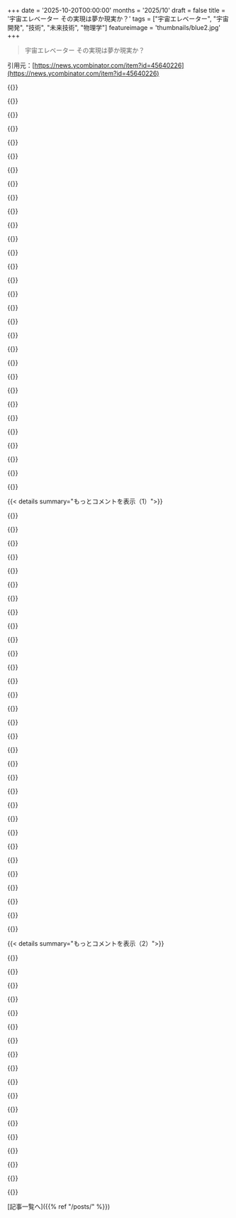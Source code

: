 +++
date = '2025-10-20T00:00:00'
months = '2025/10'
draft = false
title = '宇宙エレベーター その実現は夢か現実か？'
tags = ["宇宙エレベーター", "宇宙開発", "技術", "未来技術", "物理学"]
featureimage = 'thumbnails/blue2.jpg'
+++

> 宇宙エレベーター その実現は夢か現実か？

引用元：[https://news.ycombinator.com/item?id=45640226](https://news.ycombinator.com/item?id=45640226)




{{<matomeQuote body="宇宙は近いのに、上に行くのがすっごく大変なんだよね。地球の呼吸できる大気って、地球のサイズと比べたらカミソリみたいに薄いんだ。100kmなんて街から街への距離より短いし、チャリで一日で行けるくらい。ちょっと走れば成層圏だよ。地図を見ると、全部がめちゃ薄く感じるよね！" userName="jvanderbot" createdAt="2025/10/20 13:03:32" color="#45d325">}}




{{<matomeQuote body="『上に行くのは簡単、ロケット科学でもない』ってのは違うな。比較的簡単なのは上がることで、ロケット科学ってほどじゃない。難しいのは、上まで行って、そこに留まるために十分な速さで横に移動することだよ。" userName="messe" createdAt="2025/10/20 13:28:50" color="">}}




{{<matomeQuote body="いやいや、横に速く行くのは簡単だって。効率的に上がるのが難しいんだよ。速すぎると摩擦とか熱、振動がヤバいし、遅すぎると重力に抗うエネルギーがもったいない。だから、ロケットが溶けたりエンジンが壊れたりしない程度の速度で、できるだけ早く大気圏を出るのがいいんだ。理想は音速のちょっと下だね。" userName="aDyslecticCrow" createdAt="2025/10/20 13:54:18" color="#45d325">}}




{{<matomeQuote body="空気吸い込み式のジェット機だと宇宙には到達できるけど、そこでずっと滞在することはできないんだよね。" userName="Retric" createdAt="2025/10/20 17:01:50" color="">}}




{{<matomeQuote body="教室にある普通の地球儀で言うとさ、地球の大気の厚さは、表面に貼ってある地図の紙の厚さくらいだよ。" userName="amflare" createdAt="2025/10/20 17:08:27" color="">}}




{{<matomeQuote body="その比喩、なんか違和感があったから調べてみたよ。計算すると、地球儀の上の大気は約0.1インチになるんだ。でも、紙の厚さは0.004〜0.012インチくらいだから、一桁以上もずれてるってことがわかった。地球儀のボール部分の厚紙くらいが妥当かなって感じだね。" userName="mk_stjames" createdAt="2025/10/20 19:06:56" color="#785bff">}}




{{<matomeQuote body="1kgのものをLEO（800km）まで持っていくエネルギーって、位置エネルギーが約8MJで、速度エネルギーは約32MJかかるんだって。" userName="advisedwang" createdAt="2025/10/20 16:53:52" color="">}}




{{<matomeQuote body="物理的には無理じゃないと思うけど、今の技術じゃ宇宙エレベーターは作れないよ。今のエンジンより5～6倍も速い（マッハ20～30）空気吸い込み式ジェットが必要だけど、それはとんでもない話だけど、不可能じゃないかもね。X-30みたいな失敗例もあるけどさ。" userName="CobrastanJorji" createdAt="2025/10/20 17:39:44" color="#38d3d3">}}




{{<matomeQuote body="地球の大気がいかに薄いかを、ウィキペディアのデータをもとに、紙の厚さに例えて説明してるんだね。大気の90%が16km以下にあるってのを、地球の直径に対して計算すると、たったの0.38mm、コピー用紙約4枚分になるんだって！50%の5.6kmなら1枚分。グローブと紙と大気の閾値次第で印象が変わるって話、面白いね。<br>https://en.wikipedia.org/wiki/Atmosphere_of_Earth#Pressure_a...<br>https://www.wolframalpha.com/input?i=16+km+*+%2812%22+%2F+Ea...<br>https://www.wolframalpha.com/input?i=thickness+of+paper<br>https://www.wolframalpha.com/input?i=16+km+*+%2812%22+%2F+Ea...<br>https://www.wolframalpha.com/input?i=5.6+km+*+%2812%22+%2F+Ea..." userName="shagie" createdAt="2025/10/20 19:35:46" color="#ff33a1">}}




{{<matomeQuote body="もしアフリカが世界列強に支配されてたら、キリマンジャロって打ち上げ施設に最適だったろうね。標高が高いから薄い大気からスタートできて、燃料も少なくて済むんだって。Scaled CompositesとかVirgin Galacticみたいな空中発射システムと似た発想だけど、フリーフォールじゃないから点火タイミングの心配がないのが利点だね。" userName="hinkley" createdAt="2025/10/20 19:36:06" color="#45d325">}}




{{<matomeQuote body="こういう仮説のオタクっぽい議論、マジで好き！きっとRedditのr/theydidthemathの人たちも気に入るだろうね。" userName="vee-kay" createdAt="2025/10/20 19:56:40" color="">}}




{{<matomeQuote body="その40 MJのエネルギーを生み出すのに必要なロケット燃料って、酸化剤も含めると1kg近くになるんだって。だから、1kgのペイロードをLEO速度まで加速させるのに必要なエネルギーは、もっとすごい量になるわけだ。" userName="nroets" createdAt="2025/10/20 17:21:27" color="#38d3d3">}}




{{<matomeQuote body="宇宙エレベーターって、最終的に十分な横方向の速度が得られる距離まで伸びるからすごいんだよね。Angela Collierの動画によると実用性は怪しいけど、クールなアイデアだ。<br>ロケットがHydroloxから移行した今、もっと環境に優しい打ち上げシステムがあったらいいのにね。https://www.youtube.com/watch?v=Z5aHMB4Tje4" userName="Pxtl" createdAt="2025/10/20 14:27:50" color="#ff33a1">}}




{{<matomeQuote body="Redditでの俺の初投稿は、ほとんど不死身の人が豆を食べておならを貯めて月に旅するっていう計算だったんだ。そのための数値の元になった論文も探しやすいよ。おならにメタンってそんなに多くないんだってことを学んだな。https://pubmed.ncbi.nlm.nih.gov/1648028/" userName="shagie" createdAt="2025/10/20 20:44:55" color="">}}




{{<matomeQuote body="打ち上げ施設の最も大事な特徴は、飛行経路の下に人が住んでる地域がないことだよね。キリマンジャロだとモンバサが下流になっちゃう。<br>海抜より高い場所に打ち上げ施設を作るなんて聞いたことないけど、性能が少し上がったところで、物流の悪夢には見合わないだろうね。山の頂上に施設を建てるより、747で飛ばす方が簡単だよ。" userName="rozab" createdAt="2025/10/20 19:51:20" color="#45d325">}}




{{<matomeQuote body="ロケット方程式の「暴君」ってやつ、マジでやばいよね。なんで地上から再利用できる「アップチャッカー」みたいな初期加速システムがないんだろうって不思議なんだ。ジュール・ヴェルヌの巨大砲みたいに、ロケットが自力で飛ぶ前にアシストできたら、ペイロードを増やしたりロケットを小さくしたりできるのにね。動画によると、でかいロケットでは難しいけど、小さいのならあり得るかも。https://www.youtube.com/watch?v=lWYn5hl4QWg" userName="_carbyau_" createdAt="2025/10/21 03:06:46" color="#ff5c5c">}}




{{<matomeQuote body="海の薄さに気づいた時、マジで驚いたんだ。海ってすごく深いって思ってたけど、マリアナ海溝でさえ地球の半径のたった0.2%だし、平均深度だと0.05%くらいなんだって。" userName="rich_sasha" createdAt="2025/10/20 17:45:03" color="#ff5733">}}




{{<matomeQuote body="一番分かりやすかった説明だと、最初の9.8 m/s²の推力はただホバリングするのに使われるだけなんだって。だから、発生させるG力が高いほどエンジンの効率は上がるわけ。ただし、燃料1kgあたりの推力が下がりすぎなければね。宇宙空間では、0.01gでも長時間ミッションには有効な推進メカニズムになるけどね。" userName="hinkley" createdAt="2025/10/20 22:59:16" color="#ff5733">}}




{{<matomeQuote body="Webb望遠鏡の打ち上げ、実は上段エンジンが弱すぎて、ブースターが余計なエネルギー使って高く上げてたんだ。<br>でもL2まで行くには長い燃焼が必要だから、軽いエンジン運ぶ方が、重力に勝つパワー不足より良かったってわけ。最適な解決策だったんだね。" userName="LorenPechtel" createdAt="2025/10/21 04:17:00" color="#45d325">}}




{{<matomeQuote body="そんなに簡単じゃないんだよ。ロケット方程式は変わらず適用されるし、大気抵抗がなくなるだけ。失敗したら被害もデカい。<br>必要なデルタVは相変わらずバカでかいし、そのほとんどは高度じゃなくて軌道速度なんだから。" userName="literalAardvark" createdAt="2025/10/20 16:29:28" color="#785bff">}}




{{<matomeQuote body="アンジェラ・コリア（Angela Collier）の動画で、宇宙エレベーターはちょっとありえないって言ってたよ。<br>スペースファウンテン、オービタルリング、スカイフックみたいな別のコンセプトの方が、もっと実現性がありそう。特に月でのスカイフックはかなりいけそうだね。" userName="raducu" createdAt="2025/10/20 14:55:46" color="#ff5c5c">}}




{{<matomeQuote body="「一度上がれば軌道に乗せるのは簡単」って言うけど、「上がる」ってどこまで？<br>ChatGptによると、1000 kmから100 kmまで8分で自由落下だし、軌道速度には横方向に1.65Gも必要らしい。もし本物の宇宙エレベーターがあれば、静止軌道近くまで行けばエレベーターに引っ張られて横方向の速度も出るから、そこからは簡単に軌道に乗れるだろうね。" userName="raducu" createdAt="2025/10/20 14:36:35" color="#45d325">}}




{{<matomeQuote body="「ChatGptが1000 kmから100 kmまで8分で自由落下って言ってた」って言うけどさ。<br>たったs = 5t^2の計算なのに、LLMを信じて数学させたの？" userName="hermitcrab" createdAt="2025/10/20 15:26:36" color="">}}




{{<matomeQuote body="「打ち上げサイトって射線下に人が住んでるところがないのが大事。キリマンジャロだとモンバサがダメだ」って話、あったよね。<br>これ、ゲーム「Halo: ODST」の筋書きの一部で、宇宙エレベーターの破片がニューモンバサに落ちてくるんだよ。" userName="blueflow" createdAt="2025/10/20 20:28:02" color="">}}




{{<matomeQuote body="空気吸い込むジェット機って、本当にあんな速度出せるの？<br>ほとんどの超音速機は、ある程度行ったらロケット使うって思ってたんだけど。" userName="estimator7292" createdAt="2025/10/20 18:07:04" color="">}}




{{<matomeQuote body="Webbチームにはマジで頭が下がるよ。<br>でも、マネージャーがこんなに多くの完璧な連続イベントが必要なソフトウェアプロジェクトを提案してきたら、笑い死んでから「失せろ！」って言ってたね。<br>最初の画像が来た時は「ピカチュウの顔」になっちゃったよ。" userName="hinkley" createdAt="2025/10/21 17:42:27" color="">}}




{{<matomeQuote body="やっぱりダグラス・アダムス（Douglas Adams）が正しかったよ。<br>「空を飛ぶにはコツがある。それは地面に身を投げ出して、そのまま外す方法を学ぶことだ」ってね。<br>横に進んでるんじゃなくて、ずっと落ちてるんだけど、somehow地面を外しながら軌道を回ってるってことなんだ。" userName="sebastiennight" createdAt="2025/10/20 20:44:59" color="">}}




{{<matomeQuote body="デルタVって、なんだか単純化しすぎに感じるんだけど。<br>上に上がるのに負の加速度と戦って、横に行くのはそのほんの一部と戦ってるわけだろ？違うかな？" userName="BobaFloutist" createdAt="2025/10/20 17:45:05" color="">}}




{{<matomeQuote body="基本的に推力を切ったら、その高度をまた通過するか、軌道を離脱するしかないんだ。だから宇宙でロケットを噴射して軌道を円形にするか、地球の脱出速度である時速25,020マイル（秒速11.186km、時速40,270km）～マッハ32.6を超える必要があるんだ。空気抵抗が薄すぎて、どんな空気吸入エンジンも動かないよ。X-30はもっとずっと低いマッハ20を目指してた。核を使えば化学燃焼より現実的になるかもね。水素を使えば物理的には可能かもしれないけど、スペースシャトルの再試行よりもはるかに過酷な状況で、ものすごい推力を生み出す話になるよ。" userName="Retric" createdAt="2025/10/20 18:56:31" color="#ff5733">}}




{{<matomeQuote body="「上に行くのが難しい」って？<br>いやいや、上に行くのは簡単だよ。フランス人のモンゴルフィエ兄弟、羊、アヒル、ニワトリが2世紀以上前に「上」の問題を解決したんだからね。でも「下」に行く方がはるかに難しいんだ。僕らの足元にはどんな不思議が隠されてるんだろうね。広大な洞窟、鉱石、地下海…たどり着くのが大変だけど。" userName="lurquer" createdAt="2025/10/20 16:58:52" color="">}}




{{< details summary="もっとコメントを表示（1）">}}

{{<matomeQuote body="すごいね！ただ一つ訂正させてほしいんだけど、<br>「太陽からの粒子が大気にぶつかると、空気中の原子を励起させて、これらの励起された原子が光り始めて、オーロラと呼ばれる素晴らしい光の表示を作り出す」ってあるけど、プロセスはもう少し複雑なんだよ。現代の一般的な理解では、太陽風の圧力が高まることで磁気圏の尾が”収縮”（横から内側に押される感じ）して、磁力線の再結合が起きるんだ。再結合が起きると、地磁気双極子に結合したままの磁力線が粒子を地球に向けて加速させて、それが大気に衝突して原子を励起させ、オーロラが発生するんだよ。" userName="dpq" createdAt="2025/10/20 09:23:26" color="#38d3d3">}}




{{<matomeQuote body="オーロラの議論でSpace tornado（宇宙竜巻）に触れないのは、本質的に不完全だよ。必ずしも説明に必要ってわけじゃないけど、クールだからいつでも話題に出すべきだね。<br>https://en.wikipedia.org/wiki/Space_tornado" userName="hwillis" createdAt="2025/10/20 12:28:11" color="">}}




{{<matomeQuote body="僕もGalactic Center filament（銀河中心フィラメント）についてはそう思うね。あれって一番 awe-inspiringな感じで「この宇宙領域は安全じゃない」って叫んでるみたいなんだ。150光年もの長さがあって、磁力で動く光速の竜巻が何百個もあるんだよ。<br>https://en.wikipedia.org/wiki/Galactic_Center_filament<br>https://science.nasa.gov/asset/webb/milky-way-center-meerkat..." userName="hnuser123456" createdAt="2025/10/20 14:18:47" color="">}}




{{<matomeQuote body="これらはクールだね。衛星とかにどれくらい影響を与えるんだろう？どれくらい予測できるんだろう？まるで信じられないスピードで飛び回る、ほとんど見えない死のエネルギーの壁みたいだね！" userName="kulahan" createdAt="2025/10/20 18:57:01" color="">}}




{{<matomeQuote body="それらは基本的に極地でしか起きないんだ。" userName="philipwhiuk" createdAt="2025/10/21 13:38:00" color="">}}




{{<matomeQuote body="そうだね。だから太陽風がオーロラを動かすエネルギーを提供してるんだけど、「太陽風の粒子が大気に直接ぶつかる」よりもっと間接的なんだ。太陽風は磁気圏の磁場にエネルギーを注入していて、再結合が起きると、この磁気エネルギーの一部が磁気圏の粒子に放出されて、その一部が大気にぶつかる可能性があるってことなんだね。" userName="pfdietz" createdAt="2025/10/20 11:45:27" color="#45d325">}}




{{<matomeQuote body="これは信じられないほど素晴らしい記事だった！スクロールして読み続けるのが止まらなかったよ。ある程度の年齢と好奇心を持った子供なら、度肝を抜かれるだろうね！作者がこれを作ってくれたことにとても感謝してるんだけど、「buy me a coffee」の支払い方法が、PayPalやApple Payじゃなくてクレジットカードか銀行の詳細を入力しないといけないのが残念だよ!!" userName="daniel_iversen" createdAt="2025/10/20 06:30:15" color="">}}




{{<matomeQuote body="PayPalやApple Payは取引手数料がかなり高いんだよ。クレジットカードの方が手数料は少なくて、銀行はほとんど無料だね。ほとんどのユーザーは知らないか、気にしてないから、選択肢があればそれを選んで、寄付を巨大企業に流しちゃうだろうね。" userName="anticrymactic" createdAt="2025/10/20 10:49:35" color="">}}




{{<matomeQuote body="PayPalって他の決済サービスと手数料あんま変わんないんだよね。3%＋50セントくらい。buymeacoffee.comは5%かかるけど、固定費がないから少額の寄付にはいいかも。" userName="blueg3" createdAt="2025/10/20 12:56:41" color="#38d3d3">}}




{{<matomeQuote body="使い捨てクレカとかどう？俺はEnvelope Budgeting使ってるよ。年間40ドルだけど、5000ドル以上使うと無料。Neal.funみたいなサイトには「Misc」カード使って、必要な時にチャージしてるんだ。<br>https://envelopebudgeting.com/" userName="linsomniac" createdAt="2025/10/20 11:15:45" color="#ff5733">}}




{{<matomeQuote body="私はhttps://privacy.comを使ってるよ。合計利用額や利用頻度に制限をつけられるバーチャルカードを作れるんだ。" userName="pie_flavor" createdAt="2025/10/20 12:02:50" color="#45d325">}}




{{<matomeQuote body="この意見、全然わかんないな。クレカを安全に扱うのが本業じゃないサイトに個人情報入れるより、Stripe（このサイトで使ってるやつ）みたいに、それが存在理由の会社に入力する方がいいに決まってるじゃん？" userName="dmd" createdAt="2025/10/20 12:45:58" color="">}}




{{<matomeQuote body="でもさ、いくらかの手数料を払っても、寄付がゼロよりはマシでしょ？PayPalとかApple Pay、Ko-Fiみたいに超便利なサービスを使えば、もっと多くの寄付が集まると思うよ。" userName="mbirth" createdAt="2025/10/20 12:17:48" color="">}}




{{<matomeQuote body="＞Apple Pay take a significant cut of the transaction<br>これは違うと思うな。Apple Payはユーザーにも加盟店にも追加料金を課さないよ。<br>https://en.wikipedia.org/wiki/Apple_Pay#Cost" userName="sharkjacobs" createdAt="2025/10/20 17:38:39" color="#38d3d3">}}




{{<matomeQuote body="クレカや銀行情報入れずにPayPalでどうやって払うの？linkは結構有名なオンラインウォレットで、PayPalよりずっと使いやすいよ。" userName="ddoolin" createdAt="2025/10/20 13:51:15" color="">}}




{{<matomeQuote body="linkなんて聞いたことないし、それは知らないサイトと有名なブランドの違いだよな。クレカ情報入れるのをためらう気持ちは、全然難しくないと思うんだけど。" userName="sojournerc" createdAt="2025/10/20 14:36:56" color="">}}




{{<matomeQuote body="毎日48トン以上の隕石が地球に落ちてるって知ってた？宇宙エレベーターは物理的に不可能じゃないけど、ケーブルの強度や大気中での安定性の問題があって、まだSFの世界だね。月面エレベーターなら実現性高いけど、あんまり役に立たないだろうな。" userName="tempestn" createdAt="2025/10/20 06:49:29" color="#45d325">}}




{{<matomeQuote body="宇宙エレベーターは物理法則に反しないけど、作れるかは別の話。ケーブルは自重やエレベーター、追加ケーブルの重さ、そしてとんでもない温度差にも耐えなきゃいけない。安全のためには、必要な重さの何倍もの強度が必要だし、もし落ちたら地球中に甚大な被害が出るよ。爆弾や隕石にも耐えなきゃいけないし、こんな素材、本当に作れるのかな？" userName="tsimionescu" createdAt="2025/10/20 09:17:02" color="#45d325">}}




{{<matomeQuote body="エレベーターのケーブルが地球に落ちてくる問題は、基地を水上に設置することで解決できるって。もし上の方が切れても、ケーブルに爆薬仕込んでおけば、全部海に落とせるから大丈夫！" userName="icetank" createdAt="2025/10/20 10:46:24" color="">}}




{{<matomeQuote body="宇宙エレベーターの問題は、素材がないことだけじゃないんだ。これって、敵に石を落とせる究極の兵器になっちゃうから、権威主義的な国は建設前に破壊するはず。もし高所で壊れたら、超音速で落下して、地上の全てを破壊する可能性があるよ。だから、地球の平和が先じゃないと、実現は難しいね。" userName="Yizahi" createdAt="2025/10/20 08:28:40" color="#ff5733">}}




{{<matomeQuote body="宇宙エレベーターの兵器化を心配する意味が分からないな。ステルス爆撃機や巡航ミサイル、ICBMもあるんだし。もしエレベーターを建てる側が爆弾を落としたかったら、結局落とされるでしょ。" userName="pbmonster" createdAt="2025/10/20 08:39:47" color="">}}




{{<matomeQuote body="宇宙エレベーターの議論って、ケーブルばっかりに集中しすぎだよな。その後の問題、例えばクライマーをどうやってケーブルに付けるかとか、どうやって電力供給するかとか、誰も話さない。36,000kmを時速200kmでも7.5日もかかるんだぜ？スループットが悪すぎて、Starshipみたいな再利用可能なロケットと比べたら、費用対効果が最悪。だから、宇宙エレベーターは実現不可能じゃなくて、役に立たないからSFのままだよ。" userName="adwn" createdAt="2025/10/20 08:48:23" color="#ff5c5c">}}




{{<matomeQuote body="もっと大きな問題は、エレベーター本体だと思うよ。これを切って落とすのは、どんな兵器よりも破壊的になるはず。" userName="tsimionescu" createdAt="2025/10/20 09:06:08" color="">}}




{{<matomeQuote body="もし磁場を使ってケーブルとの摩擦をなくせれば、地球の重力込みでも静止軌道まで116分で行けるんだって。低層大気での減速とか考慮しても、数時間で着くなら、すごく現実的だし快適だよね。" userName="seer" createdAt="2025/10/20 16:08:30" color="#ff33a1">}}




{{<matomeQuote body="簡単なことじゃないよ。最初の数キロを切っても大した被害じゃないし、もっと上を切るには、何段ものロケットや精密な照準、かなりの威力が必要だ。だって、すごく頑丈な素材を切らなきゃいけないんだからね。もし宇宙エレベーターを作れるなら、そんな攻撃から身を守れるはず。もちろん、エレベーターに乗せる貨物は徹底的に検査しないとダメだけどね。" userName="pbmonster" createdAt="2025/10/20 09:40:41" color="#45d325">}}




{{<matomeQuote body="宇宙エレベーターは無理だよ。途中で10.2 km/s（36,720 km/h）もの速度になっちゃうから、ちょっとしたミスでケーブルに衝突して壊れる。10トンのクライマーを加速させるのに1.26 GWの電力が必要で、1 kVだと1,500,000 Aの電流になるんだ。こんな大電力を非接触で送れる方法なんてある？ケーブルが溶けちゃうよ。全然実現可能じゃないね。" userName="adwn" createdAt="2025/10/20 18:30:54" color="#ff5733">}}




{{<matomeQuote body="宇宙エレベーターの乗り物がケーブルから外れると地球に落ちちゃうから、ロケットが必要だね。低高度では急角度で大気圏に突入しないように、高高度では大気圏を外すか浅い角度で入るように噴射。約4 km/s以上のΔVが必要かも。無人貨物カプセルなら不要だけど。ロケット打ち上げは上層大気への水注入でペイロード量に限界があるってのが宇宙エレベーターの利点だけど、Starshipがその限界に達する可能性もあるね。" userName="pfdietz" createdAt="2025/10/20 11:50:09" color="#785bff">}}




{{<matomeQuote body="「小さな不完全性や揺れでクライマーがケーブルに衝突」って言うけど、超電導リニアはレールから数センチ離れてるよ。ケーブルのカーボンナノチューブをそんなに雑に作ったら建設中に壊れてるはず。それに「1 kVで1,500,000 A」って話だけど、なんで1 kVなの？メガボルトの送電線だってあるんだし、それなら1500 Aまで電流を減らせるじゃん。1500 Aなんて発電所じゃ普通だし、超電導ケーブルも既に存在するんだから。" userName="ben_w" createdAt="2025/10/20 20:06:37" color="#785bff">}}




{{<matomeQuote body="宇宙エレベーターへのテロ攻撃は、TVシリーズ「Foundation」の初回エピソードで描かれているよ。<br>https://foundation.fandom.com/wiki/Bombing_of_the_Star_Bridg...<br>想像通り、めちゃくちゃ悲惨なことになるんだ。" userName="Jolter" createdAt="2025/10/20 09:43:17" color="">}}




{{<matomeQuote body="水がダメな理由って何？" userName="actionfromafar" createdAt="2025/10/20 12:16:32" color="">}}

{{</details>}}




{{< details summary="もっとコメントを表示（2）">}}

{{<matomeQuote body="あれ、変だな。Foundationの初回エピソードしか見てないけど、そのシーンは覚えてないな。もっと引き込まれたかも。宇宙エレベーターへのテロ攻撃は、Kim Stanley Robinsonの「Blue Mars」でも重要なプロットなんだ。個人的には、Asimovの代表作よりあらゆる点で優れた作品だと思うよ。" userName="lproven" createdAt="2025/10/20 10:42:12" color="">}}




{{<matomeQuote body="地球の宇宙エレベーターは35,000 km以上の長さになるんだ。どこで壊れるかにもよるけど、地球の半分くらいを巻き込む可能性があるね。" userName="mr_toad" createdAt="2025/10/20 11:18:27" color="">}}




{{<matomeQuote body="ロシア、中国、イランなんかは、隣国にちょっとした武器が配備されるだけでも大騒ぎするよね。正直に言えばUSAもそう。宇宙エレベーターが攻撃される機会なんて、彼らは待ってないだろうね。" userName="Yizahi" createdAt="2025/10/20 11:33:26" color="">}}




{{<matomeQuote body="「超電導リニアはレールから数センチ離れてる」って言うけど、時速36,000 kmで走るリニアなんてないし、速度が2桁も違うじゃん。「メガボルトの送電線がある」って言うけど、それは長距離送電の話。狭い空間でそんな大電力を処理・変換できるの？高圧送電線の絶縁体の長さを見たことある？数センチの間に1 MVの電位差があったらどうなる？広いスペースが必要なんだ。列車は1 kVや15 kVを使うけど、俺の計算した10トンのクライマーより10～100倍重いから、電力も電流もそれだけ必要になるんだよ。" userName="adwn" createdAt="2025/10/20 20:26:19" color="#38d3d3">}}




{{<matomeQuote body="材料が過剰に供給されてる場合に限るよ。一般的に、材料にかかる構造負荷が高いほど壊れやすいんだ。だから、攻撃から守るには、ケーブル自身の重さやペイロードの重さ以上の強度が必要になるね。多分、ケーブルの自重の2倍、ペイロードの4〜5倍の強度が必要かも。それだけじゃなくて、ケーブルの縦方向だけでなく横方向にも優れた強度と極度の耐熱性も必要だ。だって、サーマイトをケーブルの一部に塗って着火したら、強度がいくらあっても意味ないでしょ？" userName="tsimionescu" createdAt="2025/10/20 10:37:32" color="#38d3d3">}}




{{<matomeQuote body="マグレブ列車が時速36,000 kmで走るなんて聞いたことないし、空気抵抗で爆発するレベルだよ。1MVの電位差が数センチメートルでかかる回路の問題？宇宙空間なら問題ないし、電磁石のサイズは他の制約に合わせて調整すればいいでしょ。ケーブル自体を作るのが一番大変で、それができれば昇降システムは科学博レベルだよ。" userName="ben_w" createdAt="2025/10/20 21:19:01" color="#ff33a1">}}




{{<matomeQuote body="成層圏に水蒸気が入ると、IR opacityが増えて地球温暖化を促進するし、オゾン層破壊も悪化させる可能性があるんだ。成層圏は乾燥してるから、ちょっとした水蒸気でも troposphereとは違って大きな影響が出るんだよ。" userName="pfdietz" createdAt="2025/10/20 14:48:07" color="">}}




{{<matomeQuote body="真空の dielectric strength は20kv/inchだよ。だからメガボルトの電位差には最低でも50インチの分離が必要だね。宇宙空間で電離放射線もあるのに、これはまるで vacuum tubeじゃないか。" userName="LorenPechtel" createdAt="2025/10/21 05:41:53" color="#45d325">}}




{{<matomeQuote body="核兵器一つでどんな現実的な sci-fi materialも破壊できるし、その誘導は安くて実績があるんだ。" userName="Yizahi" createdAt="2025/10/20 11:35:20" color="">}}




{{<matomeQuote body="防衛が必要なのは、基地や cargo podみたいに手の届きやすい部分だけだよ。上部を攻撃するには、高度な rocketsと targeting systemsが必要になるんだから。" userName="icetank" createdAt="2025/10/20 10:53:37" color="">}}




{{<matomeQuote body="宇宙エレベーターが壊れたら、ケーブルはまっすぐ落ちてくるって仮定してるけど、それって違うんじゃないかな？物理学者じゃないから、もし間違ってたら訂正してほしい。 catastrophic failureが起きたときに何が起こるのか、どう対処するのか知りたいな。" userName="0xEF" createdAt="2025/10/20 10:52:35" color="#ff5c5c">}}




{{<matomeQuote body="35000kmのケーブルの基部をどこに置くかが、残りの部分がどこに落ちるかに影響するって考えるのはどういうこと？宇宙から海に落ちても陸に落ちても、地球への被害にそんなに大きな差があるとは思えないんだけど。" userName="tsimionescu" createdAt="2025/10/20 18:11:00" color="#ff33a1">}}




{{<matomeQuote body="最初は Kármán lineのことかと思って混乱したんだけど、これって geostationary anchorの話だよね？地球の円周とほぼ同じ高さってことか。" userName="kqr" createdAt="2025/10/20 12:57:20" color="">}}




{{<matomeQuote body="数十年前に教授が、宇宙エレベーターは carbon nanotubesの最高の活用法だって言ってたんだ。人類がこんなプロジェクトで団結して space explorationに進めればいいんだけど、ずっと sci-fiのままだろうなって感じてるよ。" userName="lnsru" createdAt="2025/10/20 08:06:53" color="#45d325">}}




{{<matomeQuote body="変だな。俺が見たのは最初のエピソードだけだけど、その部分は覚えてないんだよな。たぶんシーズン2か3の最初のエピソードじゃないかな。他の人も言ってたけど、俺はシーズン1しか見てないから、やっぱり覚えてないわ。" userName="CaptainOfCoit" createdAt="2025/10/20 11:26:23" color="">}}




{{<matomeQuote body="結局さ、もしかしたら不可能なことに莫大なR＆Dを投資するってどうなの？<br>それより、実際に宇宙空間で色々なものを作ることに投資すれば、人間だけをそこに送り込めばいいわけだし。" userName="tiagod" createdAt="2025/10/20 15:37:53" color="#ff5733">}}




{{<matomeQuote body="「宇宙服を着るべきだ」っていうコメントの後の複葉機の部分（Caproni ca 161）に注目して、調べちゃったよ。1938年にイタリア人がMario Pezziに電熱式与圧服を着せ、気密ヘルメットを装着させ、与圧シリンダーに座らせて、プロペラ駆動の複葉機で17,083mの高度を飛んだって、漠然とすごい事実だね。その後ほとんど触れられてないみたいで、画像すら見つけにくいのが残念。Mario PezziのWikipedia：https://en.wikipedia.org/wiki/Mario_Pezzi_(aviator)<br>画像1：https://static.thisdayinaviation.com/wp-content/uploads/tdia...<br>画像2：https://www.enricopezzi.it/fam_pezzi/mario_pezzi/images/MP_1...<br>画像3：https://www.reddit.com/media?url=https%3A%2F%2Fi.redd.it%2F4..." userName="araes" createdAt="2025/10/20 20:28:28" color="#ff5c5c">}}

{{</details>}}



[記事一覧へ]({{% ref "/posts/" %}})
